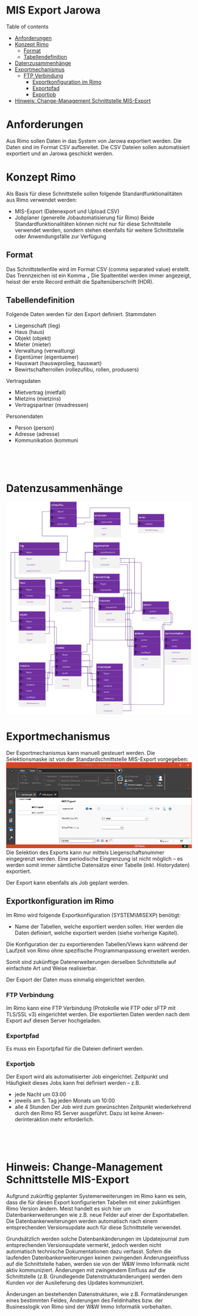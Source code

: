 # MIS Export Jarowa

<!--ts-->
Table of contents
   * [Anforderungen](#Anforderungen)
   * [Konzept Rimo](#Konzept-Rimo)
      * [Format](#Format)
      * [Tabellendefinition](#Tabellendefinition)
   * [Datenzusammenhänge](#Datenzusammenhänge)
   * [Exportmechanismus](#Exportmechanismus)
     * [FTP Verbindung](#FTP-Verbindung)
       * [Exportkonfiguration im Rimo](#Exportkonfiguration-im-Rimo)
       * [Exportpfad](#Exportpfad)
       * [Exportjob](#Exportjob)
   * [Hinweis: Change-Management Schnittstelle MIS-Export](#Hinweis-Change-Management-Schnittstelle-MIS-Export)
<!--te-->
# Anforderungen
Aus Rimo sollen Daten in das System von Jarowa exportiert werden. Die Daten sind im Format CSV aufbereitet. Die CSV Dateien sollen automatisiert exportiert und an Jarowa geschickt werden.

# Konzept Rimo
Als Basis für diese Schnittstelle sollen folgende Standardfunktionalitäten aus Rimo verwendet werden:
- MIS-Export (Datenexport und Upload CSV)
- Jobplaner (generelle Jobautomatisierung für Rimo)
Beide Standardfunktionalitäten können nicht nur für diese Schnittstelle verwendet werden, sondern stehen ebenfalls für weitere Schnittstelle oder Anwendungsfälle zur Verfügung

## Format
Das Schnittstellenfile wird im Format CSV (comma separated value) erstellt.
Das Trennzeichen ist ein Komma **`,`** 
Die Spaltentitel werden immer angezeigt, heisst der erste Record enthält die Spaltenüberschrift (HDR).

## Tabellendefinition
Folgende Daten werden für den Export definiert.
Stammdaten
- Liegenschaft (lieg)
- Haus (haus)
- Objekt (objekt)
- Mieter (mieter)
- Verwaltung (verwaltung)
- Eigentümer (eigentuemer)
- Hauswart (hauswprolieg, hauswart)
- Bewirtschafterrollen (rollezufibu, rollen, produsers)

Vertragsdaten
- Mietvertrag (mietfall)
- Mietzins (mietzins)
- Vertragspartner (mvadressen)

Personendaten
- Person 	(person)
- Adresse	(adresse)
- Kommunikation	(kommuni


<br><br><br>
# Datenzusammenhänge
![DataRelationship](/_grafiken/DataRelationship_jarowa.png)

# Exportmechanismus
Der Exportmechanismus kann manuell gesteuert werden. Die Selektionsmaske ist von der Standardschnittstelle MIS-Export vorgegeben:
![ExportMechanism](/_grafiken/ExportMechanism.png)
Die Selektion des Exports kann nur mittels Liegenschaftsnummer eingegrenzt werden. Eine periodische Eingrenzung ist nicht möglich – es werden somit immer sämtliche Datensätze einer Tabelle (inkl. Historydaten) exportiert.

Der Export kann ebenfalls als Job geplant werden.

## Exportkonfiguration im Rimo
Im Rimo wird folgende Exportkonfiguration (SYSTEM\MISEXP) benötigt:
- Name der Tabellen, welche exportiert werden sollen.
Hier werden die Daten definiert, welche exportiert werden (siehe vorherige Kapitel). 

Die Konfiguration der zu exportierenden Tabellen/Views kann während der Laufzeit von Rimo ohne spezifische Programmanpassung erweitert werden.

Somit sind zukünftige Datenerweiterungen derselben Schnittstelle auf einfachste Art und Weise realisierbar.

Der Export der Daten muss einmalig eingerichtet werden.

### FTP Verbindung
Im Rimo kann eine FTP Verbindung (Protokolle wie FTP oder sFTP mit TLS/SSL v3) eingerichtet werden.
Die exportierten Daten werden nach dem Export auf diesen Server hochgeladen.

### Exportpfad
Es muss ein Exportpfad für die Dateien definiert werden.

### Exportjob
Der Export wird als automatisierter Job eingerichtet. Zeitpunkt und Häufigkeit dieses Jobs kann frei definiert werden – z.B.
- jede Nacht um 03:00
- jeweils am 5. Tag jeden Monats um 10:00
- alle 4 Stunden
Der Job wird zum gewünschten Zeitpunkt wiederkehrend durch den Rimo R5 Server ausgeführt. Dazu ist keine Anwen-derinteraktion mehr erforderlich.

<br><br><br>

# Hinweis: Change-Management Schnittstelle MIS-Export
Aufgrund zukünftig geplanter Systemerweiterungen im Rimo kann es sein, dass die für diesen Export konfigurierten Tabellen mit einer zukünftigen Rimo Version ändern. Meist handelt es sich hier um Datenbankerweiterungen wie z.B. neue Felder auf einer der Exporttabellen. Die Datenbankerweiterungen werden automatisch nach einem entsprechenden Versionsupdate auch für diese Schnittstelle verwendet.

Grundsätzlich werden solche Datenbankänderungen im Updatejournal zum entsprechenden Versionsupdate vermerkt, jedoch werden nicht automatisch technische Dokumentationen dazu verfasst. Sofern die laufenden Datenbankerweiterungen keinen zwingenden Änderungseinfluss auf die Schnittstelle haben, werden sie von der W&W Immo Informatik nicht aktiv kommuniziert. Änderungen mit zwingendem Einfluss auf die Schnittstelle (z.B. Grundlegende Datenstrukturänderungen) werden dem Kunden vor der Auslieferung des Updates kommuniziert.

Änderungen an bestehenden Datenstrukturen, wie z.B. Formatänderungen eines bestimmten Feldes, Änderungen des Feldinhaltes bzw. der Businesslogik von Rimo sind der W&W Immo Informatik vorbehalten.
